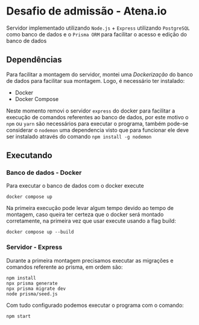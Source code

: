 # Desafio de admissão - Atena.io
Servidor implementado utilizando `Node.js` + `Express` utilizando `PostgreSQL` como banco de dados e o `Prisma ORM` para facilitar o acesso e edição do banco de dados

## Dependências
Para facilitar a montagem do servidor, montei uma _Dockerização_ do banco de dados para facilitar sua montagem. Logo, é necessário ter instalado:
* Docker
* Docker Compose

Neste momento removi o servidor `express` do docker para facilitar a execução de comandos referentes ao banco de dados, por este motivo o `npm` ou `yarn` são necessários para executar o programa, também pode-se considerar o `nodemon` uma dependencia visto que para funcionar ele deve ser instalado através do comando `npm install -g nodemon` 

## Executando 
### Banco de dados - Docker
Para executar o banco de dados com o docker execute 
```
docker compose up
``` 
Na primeira execução pode levar algum tempo devido ao tempo de montagem, caso queira ter certeza que o docker será montado corretamente, na primeira vez que usar execute usando a flag build: 
```
docker compose up --build
```

### Servidor - Express
Durante a primeira montagem precisamos executar as migrações e comandos referente ao prisma, em ordem são:
```
npm install
npx prisma generate
npx prisma migrate dev
node prisma/seed.js
```

Com tudo configurado podemos executar o programa com o comando:
```
npm start
```
